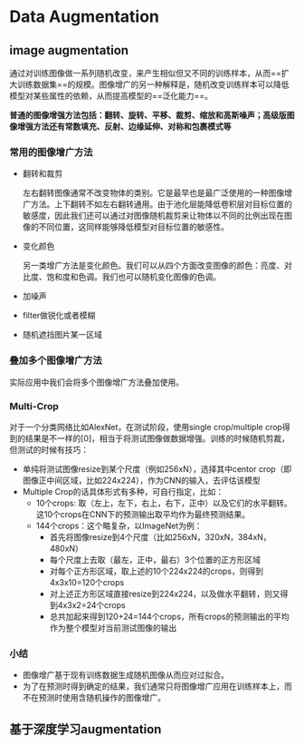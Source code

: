 # Data Augmentation

## image augmentation

通过对训练图像做一系列随机改变，来产生相似但又不同的训练样本，从而==扩大训练数据集==的规模。图像增广的另一种解释是，随机改变训练样本可以降低模型对某些属性的依赖，从而提高模型的==泛化能力==。

**普通的图像增强方法包括：翻转、旋转、平移、裁剪、缩放和高斯噪声；高级版图像增强方法还有常数填充、反射、边缘延伸、对称和包裹模式等**

### 常用的图像增广方法

- 翻转和裁剪

  左右翻转图像通常不改变物体的类别。它是最早也是最广泛使用的一种图像增广方法。上下翻转不如左右翻转通用。由于池化层能降低卷积层对目标位置的敏感度，因此我们还可以通过对图像随机裁剪来让物体以不同的比例出现在图像的不同位置，这同样能够降低模型对目标位置的敏感性。

- 变化颜色

  另一类增广方法是变化颜色。我们可以从四个方面改变图像的颜色：亮度、对比度、饱和度和色调。我们也可以随机变化图像的色调。

- 加噪声

- filter做锐化或者模糊

- 随机遮挡图片某一区域

### 叠加多个图像增广方法

实际应用中我们会将多个图像增广方法叠加使用。

### Multi-Crop

对于一个分类网络比如AlexNet，在测试阶段，使用single crop/multiple crop得到的结果是不一样的[0]，相当于将测试图像做数据增强。训练的时候随机剪裁，但测试的时候有技巧：

- 单纯将测试图像resize到某个尺度（例如256xN），选择其中centor crop（即图像正中间区域，比如224x224），作为CNN的输入，去评估该模型
- Multiple Crop的话具体形式有多种，可自行指定，比如：
  - 10个crops: 取（左上，左下，右上，右下，正中）以及它们的水平翻转。这10个crops在CNN下的预测输出取平均作为最终预测结果。
  - 144个crops：这个略复杂，以ImageNet为例：
    - 首先将图像resize到4个尺度（比如256xN，320xN，384xN，480xN）
    - 每个尺度上去取（最左，正中，最右）3个位置的正方形区域
    - 对每个正方形区域，取上述的10个224x224的crops，则得到4x3x10=120个crops
    - 对上述正方形区域直接resize到224x224，以及做水平翻转，则又得到4x3x2=24个crops
    - 总共加起来得到120+24=144个crops，所有crops的预测输出的平均作为整个模型对当前测试图像的输出

### 小结

* 图像增广基于现有训练数据生成随机图像从而应对过拟合。
* 为了在预测时得到确定的结果，我们通常只将图像增广应用在训练样本上，而不在预测时使用含随机操作的图像增广。



## 基于深度学习augmentation

